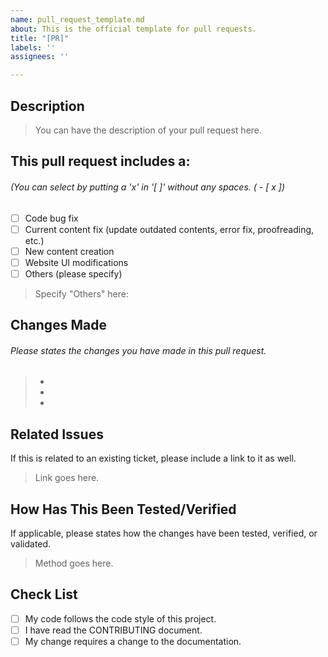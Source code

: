 ```yaml
---
name: pull_request_template.md
about: This is the official template for pull requests.
title: "[PR]"
labels: ''
assignees: ''

---
```


## Description
> You can have the description of your pull request here. 


##  This pull request includes a:
###### (You can select by putting a 'x' in '[ ]' without any spaces. ( - [ x ])
- [ ] Code bug fix
- [ ] Current content fix (update outdated contents, error fix, proofreading, etc.)
- [ ] New content creation
- [ ] Website UI modifications
- [ ] Others (please specify)
> Specify "Others" here: 

## Changes Made

###### Please states the changes you have made in this pull request.
> -
> -
> -

## Related Issues
If this is related to an existing ticket, please include a link to it as well.
> Link goes here.

## How Has This Been Tested/Verified 
If applicable, please states how the changes have been tested, verified, or validated.
> Method goes here.

## Check List
- [ ] My code follows the code style of this project.
- [ ] I have read the CONTRIBUTING document.
- [ ] My change requires a change to the documentation.
